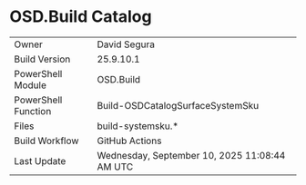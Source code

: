 ﻿# OSD.Build Catalog

| | |
|-|-|
| Owner | David Segura |
| Build Version | 25.9.10.1 |
| PowerShell Module | OSD.Build |
| PowerShell Function | Build-OSDCatalogSurfaceSystemSku |
| Files | build-systemsku.* |
| Build Workflow | GitHub Actions |
| Last Update | Wednesday, September 10, 2025 11:08:44 AM UTC |
